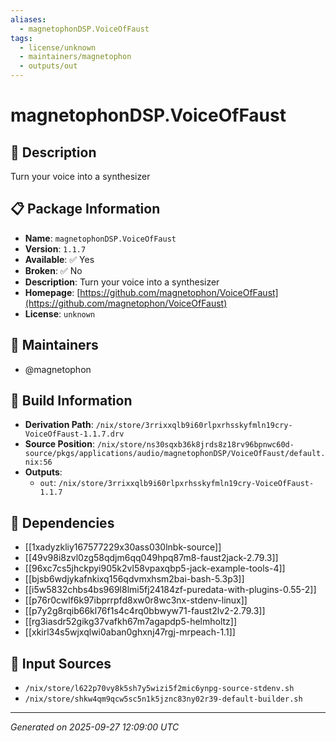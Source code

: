 ```yaml
---
aliases:
  - magnetophonDSP.VoiceOfFaust
tags:
  - license/unknown
  - maintainers/magnetophon
  - outputs/out
---
```


# magnetophonDSP.VoiceOfFaust

## 📝 Description

Turn your voice into a synthesizer

## 📋 Package Information

- **Name**: `magnetophonDSP.VoiceOfFaust`
- **Version**: `1.1.7`
- **Available**: ✅ Yes
- **Broken**: ✅ No
- **Description**: Turn your voice into a synthesizer
- **Homepage**: [https://github.com/magnetophon/VoiceOfFaust](https://github.com/magnetophon/VoiceOfFaust)
- **License**: `unknown`
## 👥 Maintainers

- @magnetophon


## 🔧 Build Information

- **Derivation Path**: `/nix/store/3rrixxqlb9i60rlpxrhsskyfmln19cry-VoiceOfFaust-1.1.7.drv`
- **Source Position**: `/nix/store/ns30sqxb36k8jrds8z18rv96bpnwc60d-source/pkgs/applications/audio/magnetophonDSP/VoiceOfFaust/default.nix:56`
- **Outputs**:
  - `out`:  `/nix/store/3rrixxqlb9i60rlpxrhsskyfmln19cry-VoiceOfFaust-1.1.7`

## 🔗 Dependencies

- [[1xadyzkliy167577229x30ass030lnbk-source]]
- [[49v98i8zvl0zg58qdjm6qq049hpq87m8-faust2jack-2.79.3]]
- [[96xc7cs5jhckpyi905k2vl58vpaxqbp5-jack-example-tools-4]]
- [[bjsb6wdjykafnkixq156qdvmxhsm2bai-bash-5.3p3]]
- [[i5w5832chbs4bs969l8lmi5fj24184zf-puredata-with-plugins-0.55-2]]
- [[p76r0cwlf6k97ibprrpfd8xw0r8wc3nx-stdenv-linux]]
- [[p7y2g8rqib66kl76f1s4c4rq0bbwyw71-faust2lv2-2.79.3]]
- [[rg3iasdr52gikg37vafkh67m7agapdp5-helmholtz]]
- [[xkirl34s5wjxqlwi0aban0ghxnj47rgj-mrpeach-1.1]]

## 📁 Input Sources

- `/nix/store/l622p70vy8k5sh7y5wizi5f2mic6ynpg-source-stdenv.sh`
- `/nix/store/shkw4qm9qcw5sc5n1k5jznc83ny02r39-default-builder.sh`

---
*Generated on 2025-09-27 12:09:00 UTC*
